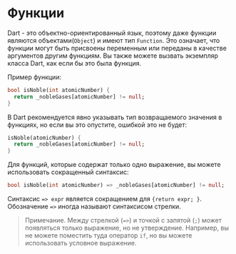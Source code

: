# Функции

Dart - это объектно-ориентированный язык, поэтому даже функции являются объектами(`Object`) и имеют тип `Function`.
Это означает, что функции могут быть присвоены переменным или переданы в качестве аргументов другим функциям. Вы также можете вызвать экземпляр класса Dart, как если бы это была функция.

Пример функции:

```dart
bool isNoble(int atomicNumber) {
  return _nobleGases[atomicNumber] != null;
}
```

В Dart рекомендуется явно указывать тип возвращаемого значения в функциях, но если вы это опустите, ошибкой это не будет:

```dart
isNoble(atomicNumber) {
  return _nobleGases[atomicNumber] != null;
}
```

Для функций, которые содержат только одно выражение, вы можете использовать сокращенный синтаксис:

```dart
bool isNoble(int atomicNumber) => _nobleGases[atomicNumber] != null;
```

Синтаксис `=> expr` является сокращением для `{return expr; }`. Обозначение `=>` иногда называют синтаксисом стрелки.

>Примечание. Между стрелкой (`=>`) и точкой с запятой (`;`) может появляться только выражение, но не утверждение. Например, вы не можете поместить туда оператор `if`, но вы можете использовать условное выражение.
